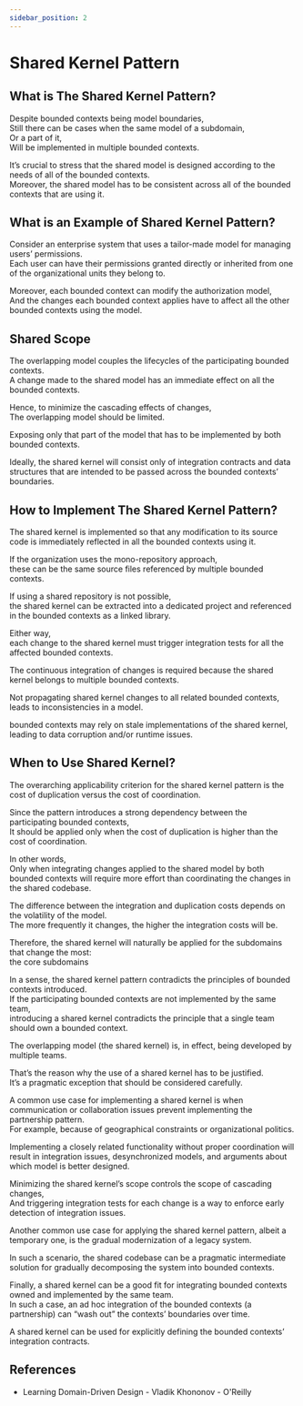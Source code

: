 ```yaml
---
sidebar_position: 2
---
```


# Shared Kernel Pattern

## What is The Shared Kernel Pattern?

Despite bounded contexts being model boundaries,  
Still there can be cases when the same model of a subdomain,  
Or a part of it,  
Will be implemented in multiple bounded contexts.

It’s crucial to stress that the shared model is designed according to the needs of all of the bounded contexts.  
Moreover, the shared model has to be consistent across all of the bounded contexts that are using it.

## What is an Example of Shared Kernel Pattern?

Consider an enterprise system that uses a tailor-made model for managing users’ permissions.  
Each user can have their permissions granted directly or inherited from one of the organizational units they belong to.

Moreover, each bounded context can modify the authorization model,  
And the changes each bounded context applies have to affect all the other bounded contexts using the model.

## Shared Scope

The overlapping model couples the lifecycles of the participating bounded contexts.  
A change made to the shared model has an immediate effect on all the bounded contexts.

Hence, to minimize the cascading effects of changes,  
The overlapping model should be limited.

Exposing only that part of the model that has to be implemented by both bounded contexts.

Ideally, the shared kernel will consist only of integration contracts and data structures that are intended to be passed across the bounded contexts’ boundaries.

## How to Implement The Shared Kernel Pattern?

The shared kernel is implemented so that any modification to its source code is immediately reflected in all the bounded contexts using it.

If the organization uses the mono-repository approach,  
these can be the same source files referenced by multiple bounded contexts.

If using a shared repository is not possible,  
the shared kernel can be extracted into a dedicated project and referenced in the bounded contexts as a linked library.

Either way,  
each change to the shared kernel must trigger integration tests for all the affected bounded contexts.

The continuous integration of changes is required because the shared kernel belongs to multiple bounded contexts.

Not propagating shared kernel changes to all related bounded contexts,  
leads to inconsistencies in a model.

bounded contexts may rely on stale implementations of the shared kernel,  
leading to data corruption and/or runtime issues.

## When to Use Shared Kernel?

The overarching applicability criterion for the shared kernel pattern is the cost of duplication versus the cost of coordination.

Since the pattern introduces a strong dependency between the participating bounded contexts,  
It should be applied only when the cost of duplication is higher than the cost of coordination.

In other words,  
Only when integrating changes applied to the shared model by both bounded contexts will require more effort than coordinating the changes in the shared codebase.

The difference between the integration and duplication costs depends on the volatility of the model.  
The more frequently it changes, the higher the integration costs will be.

Therefore, the shared kernel will naturally be applied for the subdomains that change the most:  
the core subdomains

In a sense, the shared kernel pattern contradicts the principles of bounded contexts introduced.  
If the participating bounded contexts are not implemented by the same team,  
introducing a shared kernel contradicts the principle that a single team should own a bounded context.

The overlapping model (the shared kernel) is, in effect, being developed by multiple teams.

That’s the reason why the use of a shared kernel has to be justified.  
It’s a pragmatic exception that should be considered carefully.

A common use case for implementing a shared kernel is when communication or collaboration issues prevent implementing the partnership pattern.  
For example, because of geographical constraints or organizational politics.

Implementing a closely related functionality without proper coordination will result in integration issues, desynchronized models, and arguments about which model is better designed.

Minimizing the shared kernel’s scope controls the scope of cascading changes,  
And triggering integration tests for each change is a way to enforce early detection of integration issues.

Another common use case for applying the shared kernel pattern, albeit a temporary one, is the gradual modernization of a legacy system.

In such a scenario, the shared codebase can be a pragmatic intermediate solution for gradually decomposing the system into bounded contexts.

Finally, a shared kernel can be a good fit for integrating bounded contexts owned and implemented by the same team.  
In such a case, an ad hoc integration of the bounded contexts (a partnership) can “wash out” the contexts’ boundaries over time.

A shared kernel can be used for explicitly defining the bounded contexts’ integration contracts.

## References

- Learning Domain-Driven Design - Vladik Khononov - O'Reilly
